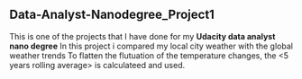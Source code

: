 ## Data-Analyst-Nanodegree_Project1
This is one of the projects that I have done for my **Udacity data analyst nano degree**
In this project i compared my local city weather with the global weather trends
To flatten the flutuation of the temperature changes, the <5 years rolling average> is calculateed and used. 
